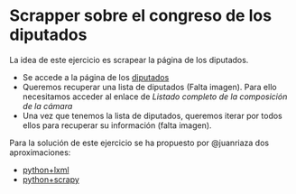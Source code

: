 # Scrapper sobre el congreso de los diputados
La idea de este ejercicio es scrapear la página de los diputados.
* Se accede a la página de los [diputados](http://www.congreso.es/portal/page/portal/Congreso/Congreso/Diputados)
* Queremos recuperar una lista de diputados (Falta imagen). Para ello necesitamos acceder al enlace de *Listado completo de la composición de la cámara*
* Una vez que tenemos la lista de diputados, queremos iterar por todos ellos para recuperar su información (falta imagen).

Para la solución de este ejercicio se ha propuesto por @juanriaza dos aproximaciones:

* [python+lxml](https://gist.github.com/juanriaza/13117965405bff2226d55097f29cb5cc)
* [python+scrapy](https://gist.github.com/juanriaza/e9213fc1d6d017c3b750234588638875)
